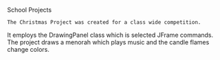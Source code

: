 School Projects

	The Christmas Project was created for a class wide competition.
It employs the DrawingPanel class which is selected JFrame commands. 
The project draws a menorah which plays music and the candle flames change colors.